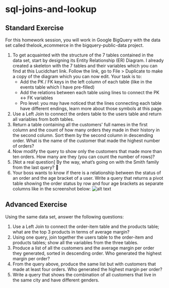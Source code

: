 # sql-joins-and-lookup
## Standard Exercise
For this homework session, you will work in Google BigQuery with the data set called thelook_ecommerce in the bigquery-public-data project.

1. To get acquainted with the structure of the 7 tables contained in the data set, start by designing its Entity Relationship (ER) Diagram. I already created a skeleton with the 7 tables and their variables which you can find at this Lucidchart link. Follow the link, go to File > Duplicate to make a copy of the diagram which you can now edit. Your task is to: 
   - Add the PK / FK keys in the left column of each table (like in the events table which I have pre-filled)
   - Add the relations between each table using lines to connect the PK <-> FK variables
   - Pro level: you may have noticed that the lines connecting each table have different endings, learn more about those symbols at this page.
2. Use a Left Join to connect the orders table to the users table and return all variables from both tables. 
3. Return a table containing all the customers' full names in the first column and the count of how many orders they made in their history in the second column. Sort them by the second column in descending order. What is the name of the customer that made the highest number of orders? 
4. Now modify the query to show only the customers that made more than ten orders. How many are they (you can count the number of rows)?
5. [Not a real question] By the way, what’s going on with the Smith family from the last query? 🤔
6. Your boss wants to know if there is a relationship between the status of an order and the age bracket of a user. Write a query that returns a pivot table showing the order status by row and four age brackets as separate columns like in the screenshot below:
![alt text](image.png)

## Advanced Exercise 
Using the same data set, answer the following questions: 
1. Use a Left Join to connect the order-item table and the products table; what are the top 3 products in terms of average margin?
2. Using one query, join together the users table to the order-item and products tables; show all the variables from the three tables.
3. Produce a list of all the customers and the average margin per order they generated, sorted in descending order. Who generated the highest margin per order?
4. From the query above, produce the same list but with customers that made at least four orders. Who generated the highest margin per order?
5. Write a query that shows the combination of all customers that live in the same city and have different genders.
